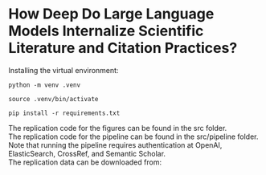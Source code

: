 # How Deep Do Large Language Models Internalize Scientific Literature and Citation Practices?

Installing the virtual environment: 
```
python -m venv .venv

source .venv/bin/activate

pip install -r requirements.txt
```

The replication code for the figures can be found in the src folder.  
The replication code for the pipeline can be found in the src/pipeline folder. Note that running the pipeline requires authentication at OpenAI, ElasticSearch, CrossRef, and Semantic Scholar.  
The replication data can be downloaded from:  

